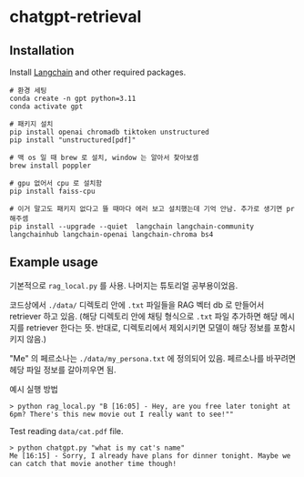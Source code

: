 # chatgpt-retrieval

## Installation

Install [Langchain](https://github.com/hwchase17/langchain) and other required packages.

```
# 환경 세팅
conda create -n gpt python=3.11
conda activate gpt

# 패키지 설치
pip install openai chromadb tiktoken unstructured
pip install "unstructured[pdf]" 

# 맥 os 일 때 brew 로 설치, window 는 알아서 찾아보셈
brew install poppler

# gpu 없어서 cpu 로 설치함
pip install faiss-cpu
```

```
# 이거 말고도 패키지 없다고 뜰 때마다 에러 보고 설치했는데 기억 안남. 추가로 생기면 pr 해주셈
pip install --upgrade --quiet  langchain langchain-community langchainhub langchain-openai langchain-chroma bs4
```

## Example usage

기본적으로 `rag_local.py` 를 사용.
나머지는 튜토리얼 공부용이었음.

코드상에서 `./data/` 디렉토리 안에 `.txt` 파일들을 RAG 벡터 db 로 만들어서 retriever 하고 있음.
(해당 디렉토리 안에 채팅 형식으로 `.txt` 파일 추가하면 해당 메시지를 retriever 한다는 뜻. 반대로, 디렉토리에서 제외시키면 모델이 해당 정보를 포함시키지 않음.)

"Me" 의 페르소나는 `./data/my_persona.txt` 에 정의되어 있음.
페르소나를 바꾸려면 헤당 파일 정보를 갈아끼우면 됨.

예시 실행 방법
```
> python rag_local.py "B [16:05] - Hey, are you free later tonight at 6pm? There's this new movie out I really want to see!""

```

Test reading `data/cat.pdf` file.
```
> python chatgpt.py "what is my cat's name"
Me [16:15] - Sorry, I already have plans for dinner tonight. Maybe we can catch that movie another time though!
```
